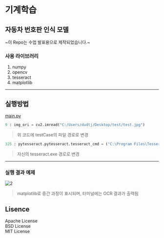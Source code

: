 # 기계학습
## 자동차 번호판 인식 모델

~이 Repo는 수업 발표용으로 제작되었습니다.~

### 사용 라이브러리
1. numpy
2. opencv
3. tesseract
4. matplotlib
 - - -

## 실행방법
[main.py](https://github.com/Rainbow-Serbet/MachineLearning-class/blob/main/main.py)
```py
9 : img_ori = cv2.imread("C:/Users/dudtj/Desktop/test/test.jpg")
```
> 위 코드에 testCase의 파일 경로로 변경

```py
325 : pytesseract.pytesseract.tesseract_cmd = ("C:\Program Files\Tesseract-OCR/tesseract.exe"
```
> 자신의 tesseract.exe 경로로 변경

- - -

### 실행 결과 예제
![2](https://user-images.githubusercontent.com/58870160/173178387-a2d4d703-4729-467e-bd9c-97751a26e472.PNG)
> matplotlib로 중간 과정이 표시되며, 터미널에는 OCR 결과가 출력됨



## Lisence
Apache License   
BSD License   
MIT License
